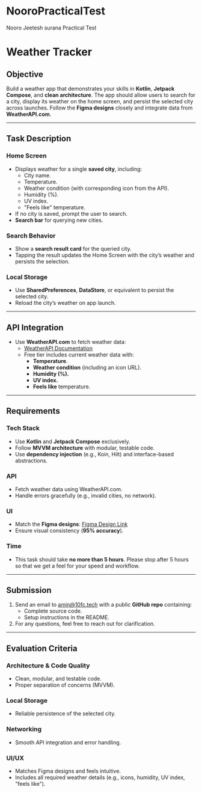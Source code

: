 # NooroPracticalTest
Nooro Jeetesh surana Practical Test


# Weather Tracker

## Objective

Build a weather app that demonstrates your skills in **Kotlin**, **Jetpack Compose**, and **clean architecture**. The app should allow users to search for a city, display its weather on the home screen, and persist the selected city across launches. Follow the **Figma designs** closely and integrate data from **WeatherAPI.com**.

---

## Task Description

### Home Screen

- Displays weather for a single **saved city**, including:
  - City name.
  - Temperature.
  - Weather condition (with corresponding icon from the API).
  - Humidity (%).
  - UV index.
  - "Feels like" temperature.
- If no city is saved, prompt the user to search.
- **Search bar** for querying new cities.

### Search Behavior

- Show a **search result card** for the queried city.
- Tapping the result updates the Home Screen with the city’s weather and persists the selection.

### Local Storage

- Use **SharedPreferences**, **DataStore**, or equivalent to persist the selected city.
- Reload the city’s weather on app launch.

---

## API Integration

- Use **WeatherAPI.com** to fetch weather data:
  - [WeatherAPI Documentation](https://www.weatherapi.com/docs/)
  - Free tier includes current weather data with:
    - **Temperature**.
    - **Weather condition** (including an icon URL).
    - **Humidity (%).**
    - **UV index.**
    - **Feels like** temperature.

---

## Requirements

### Tech Stack

- Use **Kotlin** and **Jetpack Compose** exclusively.
- Follow **MVVM architecture** with modular, testable code.
- Use **dependency injection** (e.g., Koin, Hilt) and interface-based abstractions.

### API

- Fetch weather data using WeatherAPI.com.
- Handle errors gracefully (e.g., invalid cities, no network).

### UI

- Match the **Figma designs**: [Figma Design Link](https://www.figma.com/design/0zySCKWbyeRO805ifaz1lr/Weather-App-Test-Task?node-id=0-1)
- Ensure visual consistency (**95% accuracy**).

### Time

- This task should take **no more than 5 hours**. Please stop after 5 hours so that we get a feel for your speed and workflow.

---

## Submission

1. Send an email to [amin@10fc.tech](mailto:amin@10fc.tech) with a public **GitHub repo** containing:
    - Complete source code.
    - Setup instructions in the README.
2. For any questions, feel free to reach out for clarification.

---

## Evaluation Criteria

### Architecture & Code Quality

- Clean, modular, and testable code.
- Proper separation of concerns (MVVM).

### Local Storage

- Reliable persistence of the selected city.

### Networking

- Smooth API integration and error handling.

### UI/UX

- Matches Figma designs and feels intuitive.
- Includes all required weather details (e.g., icons, humidity, UV index, "feels like").

